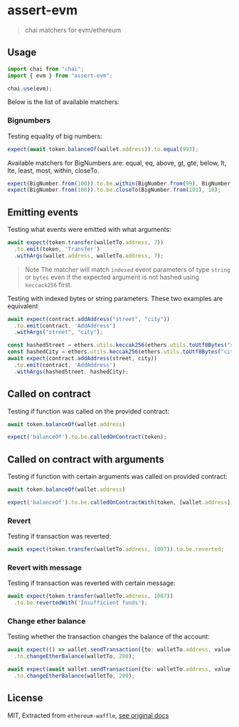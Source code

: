 # assert-evm

> chai matchers for evm/ethereum

## Usage


``` ts
import chai from "chai";
import { evm } from "assert-evm";

chai.use(evm);
```

Below is the list of available matchers:

### Bignumbers

Testing equality of big numbers:

``` ts
expect(await token.balanceOf(wallet.address)).to.equal(993);
```

Available matchers for BigNumbers are: <span
class="title-ref">equal</span>, <span class="title-ref">eq</span>, <span
class="title-ref">above</span>, <span class="title-ref">gt</span>, <span
class="title-ref">gte</span>, <span class="title-ref">below</span>,
<span class="title-ref">lt</span>, <span class="title-ref">lte</span>,
<span class="title-ref">least</span>, <span
class="title-ref">most</span>, <span class="title-ref">within</span>,
<span class="title-ref">closeTo</span>.

``` ts
expect(BigNumber.from(100)).to.be.within(BigNumber.from(99), BigNumber.from(101));
expect(BigNumber.from(100)).to.be.closeTo(BigNumber.from(101), 10);
```

## Emitting events

Testing what events were emitted with what arguments:

``` ts
await expect(token.transfer(walletTo.address, 7))
  .to.emit(token, 'Transfer')
  .withArgs(wallet.address, walletTo.address, 7);
```

<div class="note">

<div class="title">


</div>

> Note The matcher will match `indexed` event parameters of type `string` or
> `bytes` even if the expected argument is not hashed using `keccack256` first.

</div>

Testing with indexed bytes or string parameters. These two examples are
equivalent

``` ts
await expect(contract.addAddress("street", "city"))
  .to.emit(contract, 'AddAddress')
  .withArgs("street", "city");

const hashedStreet = ethers.utils.keccak256(ethers.utils.toUtf8Bytes("street"));
const hashedCity = ethers.utils.keccak256(ethers.utils.toUtf8Bytes("city"));
await expect(contract.addAddress(street, city))
  .to.emit(contract, 'AddAddress')
  .withArgs(hashedStreet, hashedCity);
```

## Called on contract

Testing if function was called on the provided contract:

``` ts
await token.balanceOf(wallet.address)

expect('balanceOf').to.be.calledOnContract(token);
```

## Called on contract with arguments

Testing if function with certain arguments was called on provided
contract:

``` ts
await token.balanceOf(wallet.address)

expect('balanceOf').to.be.calledOnContractWith(token, [wallet.address]);
```

### Revert

Testing if transaction was reverted:

``` ts
await expect(token.transfer(walletTo.address, 1007)).to.be.reverted;
```

### Revert with message

Testing if transaction was reverted with certain message:

``` ts
await expect(token.transfer(walletTo.address, 1007))
  .to.be.revertedWith('Insufficient funds');
```

### Change ether balance

Testing whether the transaction changes the balance of the account:

``` ts
await expect(() => wallet.sendTransaction({to: walletTo.address, value: 200}))
  .to.changeEtherBalance(walletTo, 200);

await expect(await wallet.sendTransaction({to: walletTo.address, value: 200}))
  .to.changeEtherBalance(walletTo, 200);
```

## License

MIT,
Extracted from `ethereum-waffle`, [see original docs](https://ethereum-waffle.readthedocs.io/en/latest/matchers.html)
